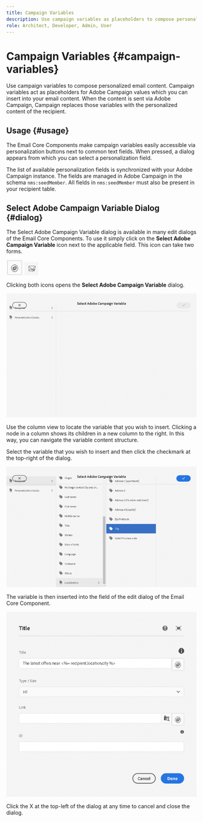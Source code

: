 ```yaml
---
title: Campaign Variables
description: Use campaign variables as placeholders to compose personalized email content.
role: Architect, Developer, Admin, User
---
```


# Campaign Variables {#campaign-variables}

Use campaign variables to compose personalized email content. Campaign variables act as placeholders for Adobe Campaign values which you can insert into your email content. When the content is sent via Adobe Campaign, Campaign replaces those variables with the personalized content of the recipient.

## Usage {#usage}

The Email Core Components make campaign variables easily accessible via personalization buttons next to common text fields. When pressed, a dialog appears from which you can select a personalization field.

The list of available personalization fields is synchronized with your Adobe Campaign instance. The fields are managed in Adobe Campaign in the schema `nms:seedMember`. All fields in `nms:seedMember` must also be present in your recipient table.

## Select Adobe Campaign Variable Dialog {#dialog}

The Select Adobe Campaign Variable dialog is available in many edit dialogs of the Email Core Components. To use it simply click on the **Select Adobe Campaign Variable** icon next to the applicable field. This icon can take two forms.

![Adobe Campaign button](/help/email/assets/campaign-button.png)
![Select Adobe Campaign Variable icon](/help/email/assets/select-adobe-campaign-variable-icon.png)

Clicking both icons opens the **Select Adobe Campaign Variable** dialog.

![Select Adobe Campaign Variable dialog](assets/select-campaign-variable-dialog.png)

Use the column view to locate the variable that you wish to insert. Clicking a node in a column shows its children in a new column to the right. In this way, you can navigate the variable content structure.

Select the variable that you wish to insert and then click the checkmark at the top-right of the dialog.

![Adobe Campaign Variable selected](assets/select-campaign-variable-dialog-selected.png)

The variable is then inserted into the field of the edit dialog of the Email Core Component.

![Campaign variable inserted into edit dialog](assets/campaign-variable.png)

Click the X at the top-left of the dialog at any time to cancel and close the dialog.
